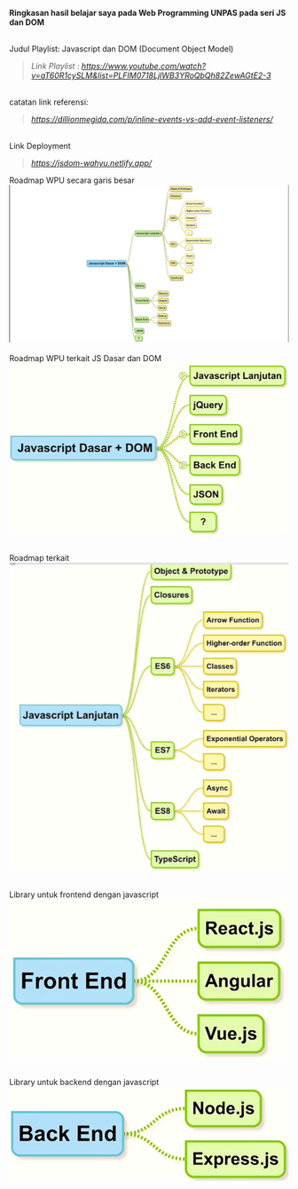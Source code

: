 <b>Ringkasan hasil belajar saya pada Web Programming UNPAS pada seri JS dan DOM</b><br /><br />

Judul Playlist: Javascript dan DOM (Document Object Model)

> <i>Link Playlist : https://www.youtube.com/watch?v=aT60R1cySLM&list=PLFIM0718LjIWB3YRoQbQh82ZewAGtE2-3</i>

<br />catatan link referensi:

> <i> https://dillionmegida.com/p/inline-events-vs-add-event-listeners/</i>

<br />Link Deployment

> <i>https://jsdom-wahyu.netlify.app/</i>

Roadmap WPU secara garis besar
![Bigroadmap.png](/roadmapWPU/bigroadmap.png)<br /><br />
Roadmap WPU terkait JS Dasar dan DOM
![roadmap1.png](/roadmapWPU/roadmap1.png)<br /><br />

Roadmap terkait
![roadmap2.png](/roadmapWPU/roadmap2.png)<br /><br />

Library untuk frontend dengan javascript
![roadmap3.png](/roadmapWPU/roadmap3.png)<br /><br />

Library untuk backend dengan javascript
![roadmap4.png](/roadmapWPU/roadmap4.png)
